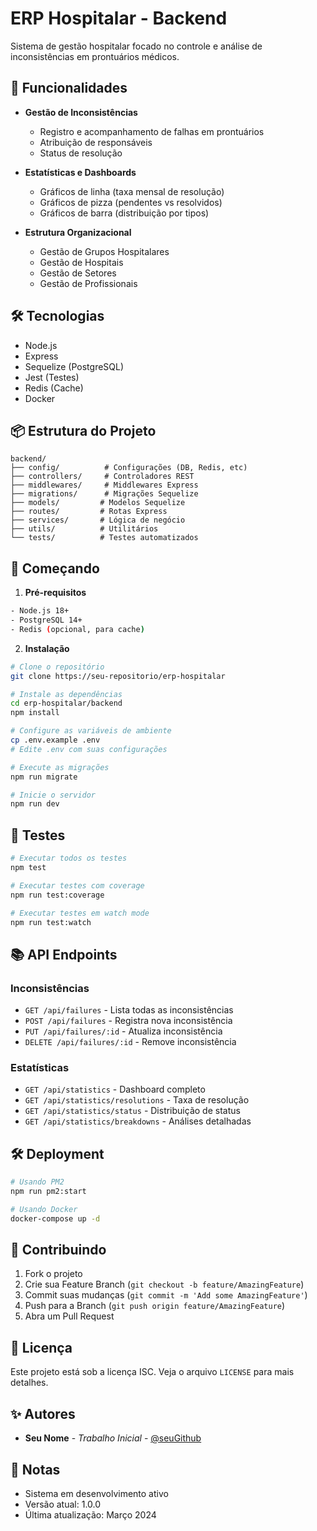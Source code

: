 # ERP Hospitalar - Backend

Sistema de gestão hospitalar focado no controle e análise de inconsistências em prontuários médicos.

## 🚀 Funcionalidades

- **Gestão de Inconsistências**
  - Registro e acompanhamento de falhas em prontuários
  - Atribuição de responsáveis
  - Status de resolução

- **Estatísticas e Dashboards**
  - Gráficos de linha (taxa mensal de resolução)
  - Gráficos de pizza (pendentes vs resolvidos)
  - Gráficos de barra (distribuição por tipos)

- **Estrutura Organizacional**
  - Gestão de Grupos Hospitalares
  - Gestão de Hospitais
  - Gestão de Setores
  - Gestão de Profissionais

## 🛠️ Tecnologias

- Node.js
- Express
- Sequelize (PostgreSQL)
- Jest (Testes)
- Redis (Cache)
- Docker

## 📦 Estrutura do Projeto

```
backend/
├── config/          # Configurações (DB, Redis, etc)
├── controllers/     # Controladores REST
├── middlewares/     # Middlewares Express
├── migrations/      # Migrações Sequelize
├── models/         # Modelos Sequelize
├── routes/         # Rotas Express
├── services/       # Lógica de negócio
├── utils/          # Utilitários
└── tests/          # Testes automatizados
```

## 🚀 Começando

1. **Pré-requisitos**
```bash
- Node.js 18+
- PostgreSQL 14+
- Redis (opcional, para cache)
```

2. **Instalação**
```bash
# Clone o repositório
git clone https://seu-repositorio/erp-hospitalar

# Instale as dependências
cd erp-hospitalar/backend
npm install

# Configure as variáveis de ambiente
cp .env.example .env
# Edite .env com suas configurações

# Execute as migrações
npm run migrate

# Inicie o servidor
npm run dev
```

## 🧪 Testes

```bash
# Executar todos os testes
npm test

# Executar testes com coverage
npm run test:coverage

# Executar testes em watch mode
npm run test:watch
```

## 📚 API Endpoints

### Inconsistências
- `GET /api/failures` - Lista todas as inconsistências
- `POST /api/failures` - Registra nova inconsistência
- `PUT /api/failures/:id` - Atualiza inconsistência
- `DELETE /api/failures/:id` - Remove inconsistência

### Estatísticas
- `GET /api/statistics` - Dashboard completo
- `GET /api/statistics/resolutions` - Taxa de resolução
- `GET /api/statistics/status` - Distribuição de status
- `GET /api/statistics/breakdowns` - Análises detalhadas

## 🛠️ Deployment

```bash
# Usando PM2
npm run pm2:start

# Usando Docker
docker-compose up -d
```

## 🤝 Contribuindo

1. Fork o projeto
2. Crie sua Feature Branch (`git checkout -b feature/AmazingFeature`)
3. Commit suas mudanças (`git commit -m 'Add some AmazingFeature'`)
4. Push para a Branch (`git push origin feature/AmazingFeature`)
5. Abra um Pull Request

## 📄 Licença

Este projeto está sob a licença ISC. Veja o arquivo `LICENSE` para mais detalhes.

## ✨ Autores

* **Seu Nome** - *Trabalho Inicial* - [@seuGithub](https://github.com/seuGithub)

## 📝 Notas

- Sistema em desenvolvimento ativo
- Versão atual: 1.0.0
- Última atualização: Março 2024
